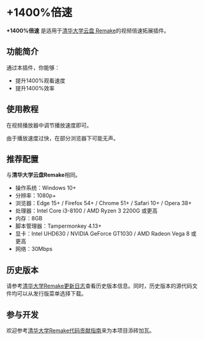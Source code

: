 # +1400%倍速

**+1400%倍速** 是适用于[清华大学云盘 Remake](https://gitee.com/Futrime/tsinghua-cloud-remake)的视频倍速拓展插件。

## 功能简介

通过本插件，你能够：

* 提升1400%观看速度
* 提升1400%效率

## 使用教程

在视频播放器中调节播放速度即可。

由于播放速度过快，在部分浏览器下可能无声。

## 推荐配置

与**清华大学云盘Remake**相同。

* 操作系统：Windows 10+
* 分辨率：1080p+
* 浏览器：Edge 15+ / Firefox 54+ / Chrome 51+ / Safari 10+ / Opera 38+
* 处理器：Intel Core i3-8100 / AMD Ryzen 3 2200G 或更高
* 内存：8GB
* 脚本管理器：Tampermonkey 4.13+
* 显卡：Intel UHD630 / NVIDIA GeForce GT1030 / AMD Radeon Vega 8 或更高
* 网络：30Mbps

## 历史版本

请参考[清华大学Remake更新日志](/CHANGELOG.md)查看历史版本信息。同时，历史版本的源代码文件均可以从发行版菜单选择下载。

## 参与开发

欢迎参考[清华大学Remake代码贡献指南](/CONTRIBUTING.md)来为本项目添砖加瓦。